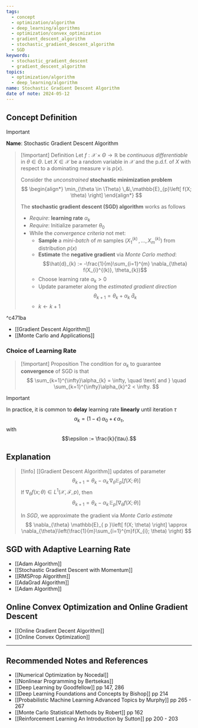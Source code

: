 ```yaml
---
tags:
  - concept
  - optimization/algorithm
  - deep_learning/algorithms
  - optimization/convex_optimization
  - gradient_descent_algorithm
  - stochastic_gradient_descent_algorithm
  - SGD
keywords:
  - stochastic_gradient_descent
  - gradient_descent_algorithm
topics:
  - optimization/algorithm
  - deep_learning/algorithm
name: Stochastic Gradient Descent Algorithm
date of note: 2024-05-12
---
```


## Concept Definition

>[!important]
>**Name**: Stochastic Gradient Descent Algorithm

>[!important] Definition
>Let  $f: \mathcal{X} \times \Theta \to \mathbb{R}$ be *continuous differentiable* in $\theta\in \Theta$. Let $X \in \mathcal{X}$ be a random variable in $\mathcal{X}$ and the p.d.f. of $X$ with respect to a dominating measure $\nu$ is $p(x)$.
>
>Consider the *unconstrained* **stochastic minimization problem** 
>$$
>\begin{align*}
> \min_{\theta \in \Theta} \,&\,\mathbb{E}_{p}\left[  f(X; \theta) \right]
>\end{align*}
>$$
>
>The **stochastic gradient descent (SGD) algorithm** works as follows
>- *Require*: **learning rate** $\alpha_{k}$
>- *Require*: Initialize parameter $\theta_{0}$
>- While the *convergence criteria* not met:
>	- **Sample** a *mini-batch* of $m$ samples $(X_{1}^{(k)} \,{,}\ldots{,}\,X_{m}^{(k)} )$ from distribution $p(x)$
>	- **Estimate** the **negative gradient** via *Monte Carlo method*: $$\hat{d}_{k} := -\frac{1}{m}\sum_{i=1}^{m} \nabla_{\theta} f(X_{i}^{(k)}, \theta_{k})$$
>	- Choose learning rate $\alpha_{k} >0$
>	- Update parameter along the *estimated gradient direction* $$\theta_{k+1} = \theta_{k} + \alpha_{k}\;\hat{d}_{k}$$ 
>	- $k \leftarrow k+1$

^c471ba

- [[Gradient Descent Algorithm]]
- [[Monte Carlo and Applications]]

### Choice of Learning Rate

>[!important] Proposition
>The condition for $\alpha_{k}$ to guarantee **convergence** of SGD is that 
>$$
>\sum_{k=1}^{\infty}\alpha_{k} = \infty, \quad \text{ and } \quad \sum_{k=1}^{\infty}\alpha_{k}^2 < \infty.
>$$

>[!important]
>In practice, it is common to **delay** learning rate **linearly** until iteration $\tau$
>$$
>\alpha_{k} = (1- \epsilon)\,\alpha_{0} + \epsilon\,\alpha_{\tau},
>$$ 
>with $$\epsilon := \frac{k}{\tau}.$$


## Explanation

>[!info]
>[[Gradient Descent Algorithm]] updates of parameter 
>$$
>\theta_{k+1} = \theta_{k} - \alpha_{k}\, \nabla_{\theta} \mathbb{E}_{ p }\left[  f(X; \theta) \right]
>$$
>If $\nabla_{\theta}f(x; \theta) \in L^1(\mathcal{X}, \mathscr{F},p)$, then 
>$$
>\theta_{k+1} = \theta_{k} - \alpha_{k}\, \mathbb{E}_{ p }\left[  \nabla_{\theta} f(X; \theta) \right]
>$$
>
>In *SGD*, we approximate the gradient via *Monte Carlo estimate*
>$$
>\nabla_{\theta} \mathbb{E}_{ p }\left[  f(X; \theta) \right] \approx \nabla_{\theta}\left(\frac{1}{m}\sum_{i=1}^{m}f(X_{i}; \theta) \right)
>$$



## SGD with Adaptive Learning Rate

- [[Adam Algorithm]]
- [[Stochastic Gradient Descent with Momentum]]
- [[RMSProp Algorithm]]
- [[AdaGrad Algorithm]]
- [[Adam Algorithm]]


## Online Convex Optimization and Online Gradient Descent

- [[Online Gradient Decent Algorithm]]
- [[Online Convex Optimization]]





-----------
##  Recommended Notes and References



- [[Numerical Optimization by Nocedal]]
- [[Nonlinear Programming by Bertsekas]]
- [[Deep Learning by Goodfellow]] pp 147, 286
- [[Deep Learning Foundations and Concepts by Bishop]] pp 214
- [[Probabilistic Machine Learning Advanced Topics by Murphy]] pp 265 - 267
- [[Monte Carlo Statistical Methods by Robert]] pp 162
- [[Reinforcement Learning An Introduction by Sutton]] pp 200 - 203